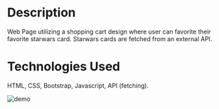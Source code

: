 # Description
Web Page utilizing a shopping cart design where user can favorite their favorite starwars card.
Starwars cards are fetched from an external API.

# Technologies Used
HTML, CSS, Bootstrap, Javascript, API (fetching).

![demo](https://media.giphy.com/media/Y2aNigiMa0GRpFGFMG/giphy.gif)








